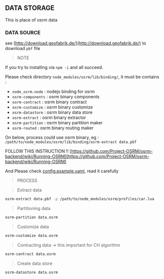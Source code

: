 ## DATA STORAGE

This is place of osrm data

### DATA SOURCE

see [http://download.geofabrik.de/](http://download.geofabrik.de/) to download `pbf` file

> NOTE

If you try to installing via `npm -i` and all succeed.

Please check directory `node_modules/osrm/lib/binding/`, it must be contains :

- `node_osrm.node`  : nodejs binding for osrm
- `osrm-components` : osrm binary components
- `osrm-contract`   : osrm binary contract
- `osrm-customize`  : osrm binary customize
- `osrm-datastore`  : osrm binary data store    
- `osrm-extract`    : osrm binary extractor
- `osrm-partition`  : osrm binary partition maker
- `osrm-routed`     : osrm binary routing maker

On below, process could use osrm binary, eg : `/path/to/node_modules/osrm/lib/binding/osrm-extract data.pbf` 

FOLLOW THIS INSTRUCTION !! [https://github.com/Project-OSRM/osrm-backend/wiki/Running-OSRM](https://github.com/Project-OSRM/osrm-backend/wiki/Running-OSRM)

And Please check [config.example.yaml](config.example.yaml), read it carefully
 
> PROCESS

> Extract data
```bash
osrm-extract data.pbf -p /path/to/node_modules/osrm/profiles/car.lua
```

> Partitioning data
```bash
osrm-partition data.osrm
```

> Customize data
```bash
osrm-customize data.osrm
```

> Contracting data -> this important for CH algorithm
```bash
osrm-contract data.osrm
```
> Create data store
```bash
osrm-datastore data.osrm
```
